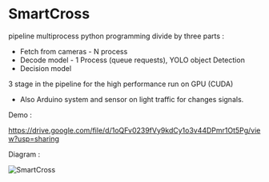 # SmartCross

pipeline  multiprocess python programming divide by three parts :
* Fetch from cameras - N process
* Decode model - 1 Process (queue requests), YOLO object Detection
* Decision model

3 stage in the pipeline for the high performance run on GPU (CUDA)

* Also Arduino system and sensor on light traffic for changes signals.


Demo :

https://drive.google.com/file/d/1oQFv0239fVy9kdCy1o3v44DPmr1Ot5Pg/view?usp=sharing



Diagram :

![SmartCross](https://i.ibb.co/dKFDmLb/Smart-Cross-Lights-Diagram.jpg)
